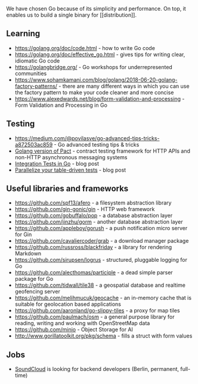 We have chosen Go because of its simplicity and performance. On top, it enables us to build a single binary for [[distribution]].

## Learning ##
- https://golang.org/doc/code.html - how to write Go code
- https://golang.org/doc/effective_go.html -  gives tips for writing clear, idiomatic Go code
- https://golangbridge.org/ - Go workshops for underrepresented communities
- https://www.sohamkamani.com/blog/golang/2018-06-20-golang-factory-patterns/ - there are many different ways in which you can use the factory pattern to make your code cleaner and more concise
- https://www.alexedwards.net/blog/form-validation-and-processing - Form Validation and Processing in Go

## Testing ##
- https://medium.com/@povilasve/go-advanced-tips-tricks-a872503ac859 - Go advanced testing tips & tricks
- [Golang version of Pact](https://github.com/pact-foundation/pact-go) - contract testing framework for HTTP APIs and non-HTTP asynchronous messaging systems
- [Integration Tests in Go](https://www.philosophicalhacker.com/post/integration-tests-in-go/) - blog post 
- [Parallelize your table-driven tests](https://rakyll.org/parallelize-test-tables/) - blog post

## Useful libraries and frameworks ##
- https://github.com/spf13/afero - a filesystem abstraction library
- https://github.com/gin-gonic/gin - HTTP web framework
- https://github.com/gobuffalo/pop - a database abstraction layer
- https://github.com/jinzhu/gorm - another database abstraction layer
- https://github.com/appleboy/gorush - a push notification micro server for Gin
- https://github.com/cavaliercoder/grab - a download manager package
- https://github.com/russross/blackfriday - a library for rendering Markdown
- https://github.com/sirupsen/logrus - structured, pluggable logging for Go
- https://github.com/alecthomas/participle - a dead simple parser package for Go
- https://github.com/tidwall/tile38 - a geospatial database and realtime geofencing server
- https://github.com/melihmucuk/geocache - an in-memory cache that is suitable for geolocation based applications
- https://github.com/aaronland/go-slippy-tiles - a proxy for map tiles
- https://github.com/paulmach/osm - a general purpose library for reading, writing and working with OpenStreetMap data
- https://github.com/minio - Object Storage for AI
- http://www.gorillatoolkit.org/pkg/schema - fills a struct with form values

## Jobs ##
- [SoundCloud](https://soundcloud.com/jobs) is looking for backend developers (Berlin, permanent, full-time)